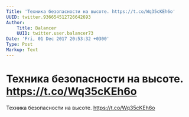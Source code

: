 ```yaml
---
Title: 'Техника безопасности на высоте. https://t.co/Wq35cKEh6o'
UUID: twitter.936654512726642693
Author:
    Title: Balancer
    UUID: twitter.user.balancer73
Date: 'Fri, 01 Dec 2017 20:53:32 +0300'
Type: Post
Markup: Text
---
```


# Техника безопасности на высоте. https://t.co/Wq35cKEh6o

Техника безопасности на высоте. https://t.co/Wq35cKEh6o